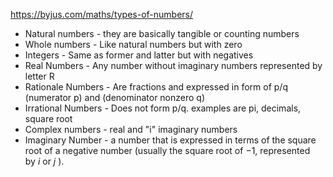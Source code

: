 https://byjus.com/maths/types-of-numbers/
- Natural numbers - they are basically tangible or counting numbers
- Whole numbers - Like natural numbers but with zero
- Integers - Same as former and latter but with negatives
- Real Numbers - Any number without imaginary numbers represented by letter R
- Rationale Numbers - Are fractions and expressed in form of p/q (numerator p) and (denominator nonzero q)
- Irrational Numbers - Does not form p/q. examples are pi, decimals, square root
- Complex numbers - real and "i" imaginary numbers
- Imaginary Number - a number that is expressed in terms of the square root of a negative number (usually the square root of −1, represented by _i_ or _j_ ).